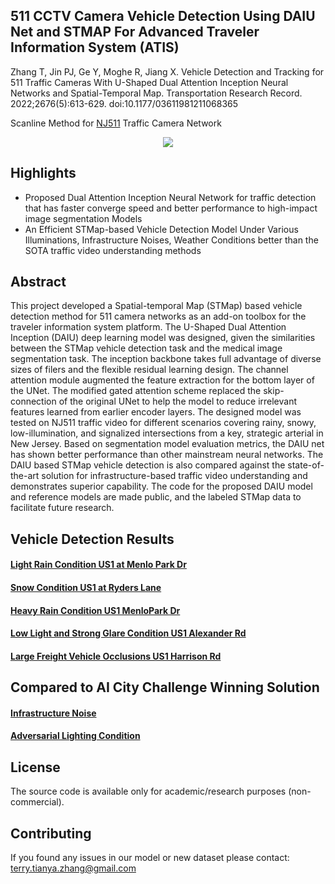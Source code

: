 
511 CCTV Camera Vehicle Detection Using DAIU Net and STMAP For Advanced Traveler Information System (ATIS)
-----
  
Zhang T, Jin PJ, Ge Y, Moghe R, Jiang X. Vehicle Detection and Tracking for 511 Traffic Cameras With U-Shaped Dual Attention Inception Neural Networks and Spatial-Temporal Map. Transportation Research Record. 2022;2676(5):613-629. doi:10.1177/03611981211068365
  
Scanline Method for [NJ511](https://511nj.org/camera) Traffic Camera Network

<p align="center"><img src="https://github.com/TeRyZh/Detection-is-Tracking-511-CCTV-Camera-Vehicle-Detection-Using-STMap-and-DAIU-Net/blob/main/Figures/selected_testing_sites.png" /></p>

Highlights
----------
* Proposed Dual Attention Inception Neural Network for traffic detection that has faster converge speed and better performance to high-impact image segmentation Models
* An Efficient STMap-based Vehicle Detection Model Under Various Illuminations, Infrastructure Noises, Weather Conditions better than the SOTA traffic video understanding methods

Abstract
--------
This project developed a Spatial-temporal Map (STMap) based vehicle detection method for 511 camera networks as an add-on toolbox for the traveler information system platform. The U-Shaped Dual Attention Inception (DAIU) deep learning model was designed, given the similarities between the STMap vehicle detection task and the medical image segmentation task. The inception backbone takes full advantage of diverse sizes of filers and the flexible residual learning design. The channel attention module augmented the feature extraction for the bottom layer of the UNet. The modified gated attention scheme replaced the skip-connection of the original UNet to help the model to reduce irrelevant features learned from earlier encoder layers. The designed model was tested on NJ511 traffic video for different scenarios covering rainy, snowy, low-illumination, and signalized intersections from a key, strategic arterial in New Jersey. Based on segmentation model evaluation metrics, the DAIU net has shown better performance than other mainstream neural networks. The DAIU based STMap vehicle detection is also compared against the state-of-the-art solution for infrastructure-based traffic video understanding and demonstrates superior capability. The code for the proposed DAIU model and reference models are made public, and the labeled STMap data to facilitate future research.

Vehicle Detection Results
--------
#### [Light Rain Condition US1 at Menlo Park Dr](https://www.youtube.com/watch?v=xzrfBH-zZOA&list=PLC4d9Yu1vCsl02xe5gP3HNMD38QLYpFCX&index=1)

#### [Snow Condition US1 at Ryders Lane](https://www.youtube.com/watch?v=wCv2EuXUoRA&list=PLC4d9Yu1vCsl02xe5gP3HNMD38QLYpFCX&index=2)

#### [Heavy Rain Condition US1 MenloPark Dr](https://www.youtube.com/watch?v=y6us4C5BQOs&list=PLC4d9Yu1vCsl02xe5gP3HNMD38QLYpFCX&index=3)

#### [Low Light and Strong Glare Condition US1 Alexander Rd](https://www.youtube.com/watch?v=sWeNFbOVwF4)

#### [Large Freight Vehicle Occlusions US1 Harrison Rd](https://www.youtube.com/watch?v=OfDF0L3Nn6Q)

Compared to AI City Challenge Winning Solution
-------------
#### [Infrastructure Noise](https://www.youtube.com/watch?v=3QtQo9RZQ_w&t=29s)
#### [Adversarial Lighting Condition](https://www.youtube.com/watch?v=xYZ9QnkCqnI)


License
-------
The source code is available only for academic/research purposes (non-commercial).


Contributing
--------
If you found any issues in our model or new dataset please contact: terry.tianya.zhang@gmail.com
